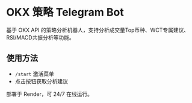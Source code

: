 # OKX 策略 Telegram Bot

基于 OKX API 的策略分析机器人，支持分析成交量Top币种、WCT专属建议、RSI/MACD共振分析等功能。

## 使用方法
- `/start` 激活菜单
- 点击按钮获取分析建议

部署于 Render，可 24/7 在线运行。
